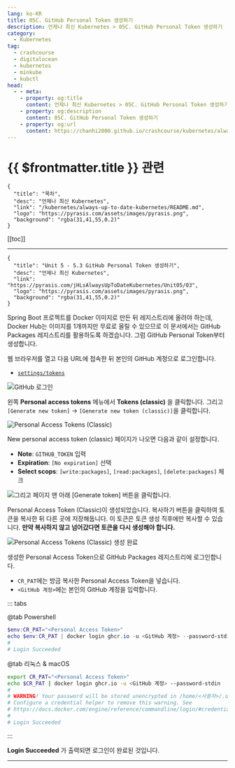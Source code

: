```yaml
---
lang: ko-KR
title: 05C. GitHub Personal Token 생성하기
description: 언제나 최신 Kubernetes > 05C. GitHub Personal Token 생성하기
category:
  - Kubernetes
tag:
  - crashcourse
  - digitalocean
  - kubernetes
  - minkube
  - kubctl
head:
  - - meta:
    - property: og:title
      content: 언제나 최신 Kubernetes > 05C. GitHub Personal Token 생성하기
    - property: og:description
      content: 05C. GitHub Personal Token 생성하기
    - property: og:url
      content: https://chanhi2000.github.io/crashcourse/kubernetes/always-up-to-date-kubernetes/05C.html
---
```


# {{ $frontmatter.title }} 관련

```component VPCard
{
  "title": "목차",
  "desc": "언제나 최신 Kubernetes",
  "link": "/kubernetes/always-up-to-date-kubernetes/README.md",
  "logo": "https://pyrasis.com/assets/images/pyrasis.png",
  "background": "rgba(31,41,55,0.2)"
}
```

[[toc]]

---

```component VPCard
{
  "title": "Unit 5 - 5.3 GitHub Personal Token 생성하기",
  "desc": "언제나 최신 Kubernetes",
  "link": "https://pyrasis.com/jHLsAlwaysUpToDateKubernetes/Unit05/03",
  "logo": "https://pyrasis.com/assets/images/pyrasis.png",
  "background": "rgba(31,41,55,0.2)"
}
```

Spring Boot 프로젝트를 <FontIcon icon="fa-brands fa-docker"/>Docker 이미지로 만든 뒤 레지스트리에 올려야 하는데, Docker Hub는 이미지를 1개까지만 무료로 올릴 수 있으므로 이 문서에서는 GitHub Packages 레지스트리를 활용하도록 하겠습니다. 그럼 GitHub Personal Token부터 생성합니다.

웹 브라우저를 열고 다음 URL에 접속한 뒤 본인의 <FontIcon icon="iconfont icon-github"/>GitHub 계정으로 로그인합니다.

- [<FontIcon icon="iconfont icon-github"/>`settings/tokens`](https://github.com/settings/tokens)

![GitHub 로그인](https://pyrasis.com/assets/images/jHLsAlwaysUpToDateKubernetes/Unit05/5.png)

<!-- TODO: add SiteInfo -->

왼쪽 **Personal access tokens** 메뉴에서 **Tokens (classic)** 을 클릭합니다. 그리고 <FontIcon icon="iconfont icon-select"/>`[Generate new token]` → `[Generate new token (classic)]`을 클릭합니다.

![Personal Access Tokens (Classic)](https://pyrasis.com/assets/images/jHLsAlwaysUpToDateKubernetes/Unit05/6.png)

New personal access token (classic) 페이지가 나오면 다음과 같이 설정합니다.

- **Note**: `GITHUB_TOKEN` 입력
- **Expiration**: <FontIcon icon="iconfont icon-select"/>`[No expiration]` 선택
- **Select scops**: <FontIcon icon="iconfont icon-select"/>`[write:packages]`, <FontIcon icon="iconfont icon-select"/>`[read:packages]`, <FontIcon icon="iconfont icon-select"/>`[delete:packages]` 체크

![그리고 페이지 맨 아래 <FontIcon icon="iconfont icon-select"/>`[Generate token]` 버튼을 클릭합니다.](https://pyrasis.com/assets/images/jHLsAlwaysUpToDateKubernetes/Unit05/7.png)

Personal Access Token (Classic)이 생성되었습니다. 복사하기 버튼을 클릭하여 토큰을 복사한 뒤 다른 곳에 저장해둡니다. 이 토큰은 토큰 생성 직후에만 복사할 수 있습니다. **만약 복사하지 않고 넘어갔다면 토큰을 다시 생성해야 합니다.**

![Personal Access Tokens (Classic) 생성 완료](https://pyrasis.com/assets/images/jHLsAlwaysUpToDateKubernetes/Unit05/8.png)

생성한 Personal Access Token으로 GitHub Packages 레지스트리에 로그인합니다.

- `CR_PAT`에는 방금 복사한 Personal Access Token을 넣습니다.
- `<GitHub 계정>`에는 본인의 GitHub 계정을 입력합니다.

::: tabs

@tab <FontIcon icon="iconfont icon-powershell"/>Powershell

```powershell
$env:CR_PAT="<Personal Access Token>"
echo $env:CR_PAT | docker login ghcr.io -u <GitHub 계정> --password-stdin
#
# Login Succeeded
```

@tab <FontIcon icon="iconfont icon-shell"/>리눅스 & macOS

```sh
export CR_PAT="<Personal Access Token>"
echo $CR_PAT | docker login ghcr.io -u <GitHub 계정> --password-stdin
#
# WARNING! Your password will be stored unencrypted in /home/<사용자>/.docker/config.json.
# Configure a credential helper to remove this warning. See
# https://docs.docker.com/engine/reference/commandline/login/#credentials-store
#
# Login Succeeded
```

:::

**Login Succeeded** 가 출력되면 로그인이 완료된 것입니다.

---

<TagLinks />